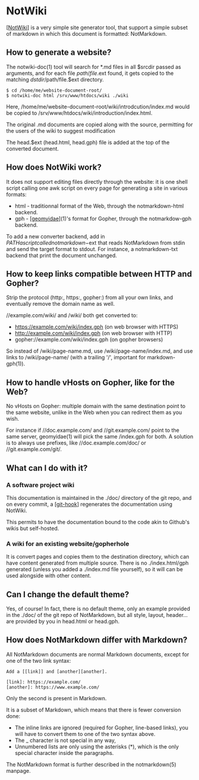 NotWiki
=======

[[NotWiki]] is a very simple site generator tool, that support a simple subset
of markdown in which this document is formatted: NotMarkdown.

[notwiki]: //code.z0.is/notwiki/


How to generate a website?
--------------------------
The notwiki-doc(1) tool will search for *.md files in all $srcdir passed as
arguments, and for each file $path/file.$ext found, it gets copied to the
matching $dstdir/$path/file.$ext directory.

	$ cd /home/me/website-document-root/
	$ notwiki-doc html /srv/www/htdocs/wiki ./wiki

Here, /home/me/website-document-root/wiki/introdcution/index.md would be
copied to /srv/www/htdocs/wiki/introduction/index.html.

The original .md documents are copied along with the source, permitting for
the users of the wiki to suggest modification

The head.$ext (head.html, head.gph) file is added at the top of the converted
document.


How does NotWiki work?
----------------------
It does not support editing files directly through the website: it is one shell
script calling one awk script on every page for generating a site in various
formats:

 * html - traditionnal format of the Web, through the notmarkdown-html backend.
 * gph - [[geomyidae]](1)'s format for Gopher, through the notmarkdow-gph backend.

To add a new converter backend, add in $PATH a script called notmarkdown-$ext
that reads NotMarkdown from stdin and send the target format to stdout.  For
instance, a notmarkdown-txt backend that print the document unchanged.

[geomyidae]: gopher://bitreich.org/1/scm/geomyidae/file/README.gph


How to keep links compatible between HTTP and Gopher?
-----------------------------------------------------
Strip the protocol (http:, https:, gopher:) from all your own links, and eventually
remove the domain name as well.

//example.com/wiki/ and /wiki/ both get converted to:

 * https://example.com/wiki/index.gph (on web browser with HTTPS)
 * http://example.com/wiki/index.gph (on web browser with HTTP)
 * gopher://example.com/wiki/index.gph (on gopher browsers)

So instead of /wiki/page-name.md, use /wiki/page-name/index.md, and use links
to /wiki/page-name/ (with a trailing '/', important for markdown-gph(1)).


How to handle vHosts on Gopher, like for the Web?
-------------------------------------------------
No vHosts on Gopher: multiple domain with the same destination point to the same
website, unlike in the Web when you can redirect them as you wish.

For instance if //doc.example.com/ and //git.example.com/ point to the same server,
geomyidae(1) will pick the same /index.gph for both.  A solution is to always use prefixes,
like //doc.example.com/doc/ or //git.example.com/git/.


What can I do with it?
----------------------

### A software project wiki

This documentation is maintained in the ./doc/ directory of the git repo, and
on every commit, a [[git-hook]] regenerates the documentation using NotWiki.

This permits to have the documentation bound to the code akin to Github's wikis
but self-hosted.

[git-hook]: //josuah.net/wiki/git-hooks/

### A wiki for an existing website/gopherhole

It is convert pages and copies them to the destination directory, which can
have content generated from multiple source. There is no ./index.html/gph
generated (unless you added a ./index.md file yourself), so it will can be
used alongside with other content.


Can I change the default theme?
-------------------------------
Yes, of course!  In fact, there is no default theme, only an example provided
in the ./doc/ of the git repo of NotMarkdown, but all style, layout, header...
are provided by you in head.html or head.gph.


How does NotMarkdown differ with Markdown?
------------------------------------------
All NotMarkdown documents are normal Markdown documents, except for one of the
two link syntax:

	Add a [[link]] and [another][another].
	
	[link]: https://example.com/
	[another]: https://www.example.com/

Only the second is present in Markdown.

It is a subset of Markdown, which means that there is fewer conversion done:

 * The inline links are ignored (required for Gopher, line-based links), you
   will have to convert them to one of the two syntax above.
 * The _ character is not special in any way,
 * Unnumbered lists are only using the asterisks (*), which is the only
   special character inside the paragraphs.

The NotMarkdown format is further described in the notmarkdown(5) manpage.

